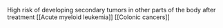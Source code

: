 High risk of developing secondary tumors in other parts of the body after treatment
[[Acute myeloid leukemia]]
[[Colonic cancers]]
